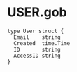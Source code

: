 USER.gob
============

```
type User struct {
  Email    string
  Created  time.Time
  ID       string
  AccessID string
}
```
